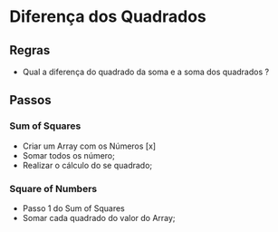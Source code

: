 # Diferença dos Quadrados

## Regras

- Qual a diferença do quadrado da soma e a soma dos quadrados ?

## Passos

### Sum of Squares

- Criar um Array com os Números  [x]
- Somar todos os número;
- Realizar o cálculo do se quadrado;

### Square of Numbers

- Passo 1 do Sum of Squares
- Somar cada quadrado do valor do Array;
